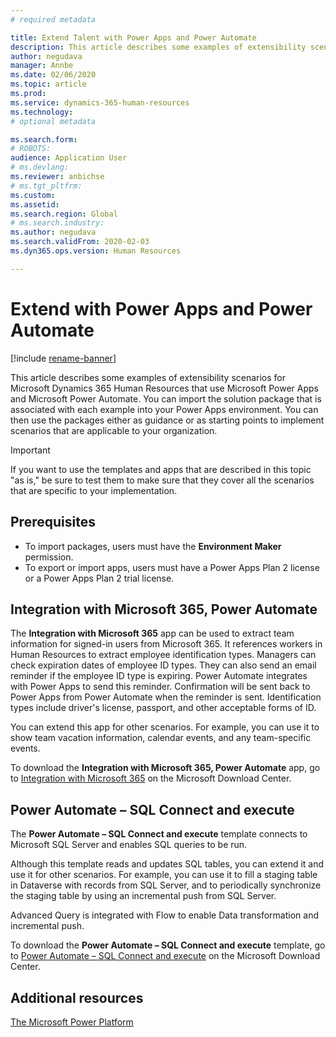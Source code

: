 ```yaml
---
# required metadata

title: Extend Talent with Power Apps and Power Automate
description: This article describes some examples of extensibility scenarios for Microsoft Dynamics 365 Human Resources that use Microsoft Power Apps and Microsoft Power Automate.
author: negudava
manager: Annbe
ms.date: 02/06/2020
ms.topic: article
ms.prod: 
ms.service: dynamics-365-human-resources
ms.technology:
# optional metadata

ms.search.form: 
# ROBOTS: 
audience: Application User
# ms.devlang: 
ms.reviewer: anbichse
# ms.tgt_pltfrm: 
ms.custom:
ms.assetid: 
ms.search.region: Global
# ms.search.industry: 
ms.author: negudava
ms.search.validFrom: 2020-02-03
ms.dyn365.ops.version: Human Resources

---
```


# Extend with Power Apps and Power Automate

[!include [rename-banner](~/includes/cc-data-platform-banner.md)]

This article describes some examples of extensibility scenarios for Microsoft Dynamics 365 Human Resources that use Microsoft Power Apps and Microsoft Power Automate. You can import the solution package that is associated with each example into your Power Apps environment. You can then use the packages either as guidance or as starting points to implement scenarios that are applicable to your organization.

> [!IMPORTANT]
> If you want to use the templates and apps that are described in this topic "as is," be sure to test them to make sure that they cover all the scenarios that are specific to your implementation.

## Prerequisites

- To import packages, users must have the **Environment Maker** permission.
- To export or import apps, users must have a Power Apps Plan 2 license or a Power Apps Plan 2 trial license.

## Integration with Microsoft 365, Power Automate

The **Integration with Microsoft 365** app can be used to extract team information for signed-in users from Microsoft 365. It references workers in Human Resources to extract employee identification types. Managers can check expiration dates of employee ID types. They can also send an email reminder if the employee ID type is expiring. Power Automate integrates with Power Apps to send this reminder. Confirmation will be sent back to Power Apps from Power Automate when the reminder is sent. Identification types include driver's license, passport, and other acceptable forms of ID.

You can extend this app for other scenarios. For example, you can use it to show team vacation information, calendar events, and any team-specific events.

To download the **Integration with Microsoft 365, Power Automate** app, go to [Integration with Microsoft 365](https://go.microsoft.com/fwlink/?linkid=2081787) on the Microsoft Download Center.

## Power Automate – SQL Connect and execute

The **Power Automate – SQL Connect and execute** template connects to Microsoft SQL Server and enables SQL queries to be run.

Although this template reads and updates SQL tables, you can extend it and use it for other scenarios. For example, you can use it to fill a staging table in Dataverse with records from SQL Server, and to periodically synchronize the staging table by using an incremental push from SQL Server.

Advanced Query is integrated with Flow to enable Data transformation and incremental push.

To download the **Power Automate – SQL Connect and execute** template, go to [Power Automate – SQL Connect and execute](https://go.microsoft.com/fwlink/?linkid=2081789) on the Microsoft Download Center.

## Additional resources

[The Microsoft Power Platform](https://docs.microsoft.com/power-platform/admin/admin-documentation)</br>
